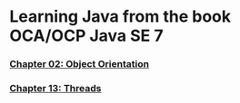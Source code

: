 # Learning Java from the book OCA/OCP Java SE 7


### [Chapter 02: Object Orientation](02_oo.md)
### [Chapter 13: Threads](13_threads.md)
